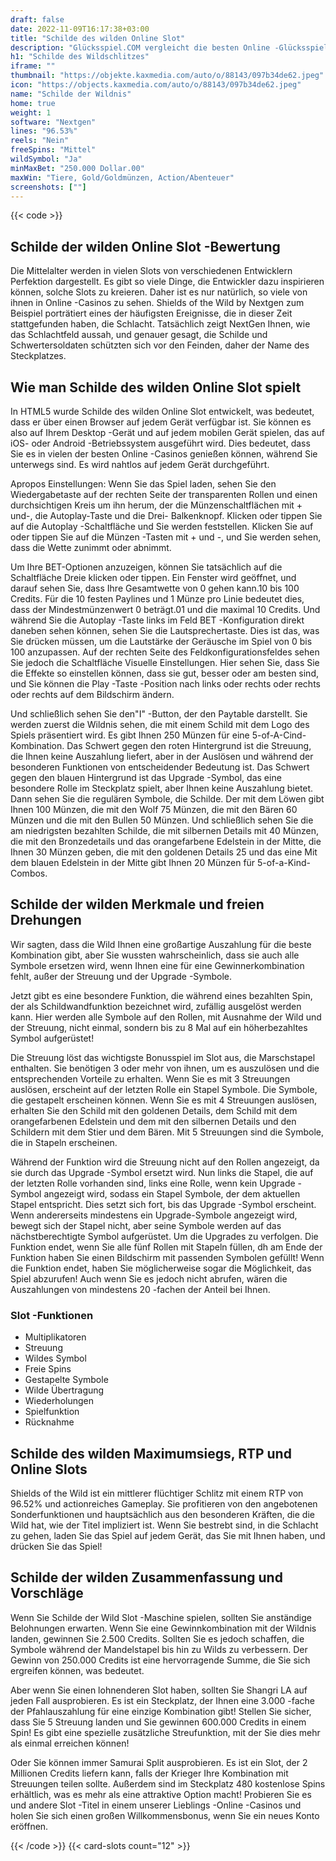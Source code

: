 ```yaml
---
draft: false
date: 2022-11-09T16:17:38+03:00
title: "Schilde des wilden Online Slot"
description: "Glücksspiel.COM vergleicht die besten Online -Glücksspiel -Sites und -spiele der Kanada.  Unabhängige Produktbewertungen und exklusive Anmeldeangebote. Jetzt spielen!"
h1: "Schilde des Wildschlitzes"
iframe: ""
thumbnail: "https://objekte.kaxmedia.com/auto/o/88143/097b34de62.jpeg"
icon: "https://objects.kaxmedia.com/auto/o/88143/097b34de62.jpeg"
name: "Schilde der Wildnis"
home: true
weight: 1
software: "Nextgen"
lines: "96.53%"
reels: "Nein"
freeSpins: "Mittel"
wildSymbol: "Ja"
minMaxBet: "250.000 Dollar.00"
maxWin: "Tiere, Gold/Goldmünzen, Action/Abenteuer"
screenshots: [""]
---
```


{{< code >}}<h2>Schilde der wilden Online Slot -Bewertung</h2><p>Die Mittelalter werden in vielen Slots von verschiedenen Entwicklern Perfektion dargestellt. Es gibt so viele Dinge, die Entwickler dazu inspirieren können, solche Slots zu kreieren. Daher ist es nur natürlich, so viele von ihnen in Online -Casinos zu sehen. Shields of the Wild by Nextgen zum Beispiel porträtiert eines der häufigsten Ereignisse, die in dieser Zeit stattgefunden haben, die Schlacht. Tatsächlich zeigt NextGen Ihnen, wie das Schlachtfeld aussah, und genauer gesagt, die Schilde und Schwertersoldaten schützten sich vor den Feinden, daher der Name des Steckplatzes.</p><h2>Wie man Schilde des wilden Online Slot spielt</h2><p>In HTML5 wurde Schilde des wilden Online Slot entwickelt, was bedeutet, dass er über einen Browser auf jedem Gerät verfügbar ist. Sie können es also auf Ihrem Desktop -Gerät und auf jedem mobilen Gerät spielen, das auf iOS- oder Android -Betriebssystem ausgeführt wird. Dies bedeutet, dass Sie es in vielen der besten Online -Casinos genießen können, während Sie unterwegs sind. Es wird nahtlos auf jedem Gerät durchgeführt.</p><p>Apropos Einstellungen: Wenn Sie das Spiel laden, sehen Sie den Wiedergabetaste auf der rechten Seite der transparenten Rollen und einen durchsichtigen Kreis um ihn herum, der die Münzenschaltflächen mit + und-, die Autoplay-Taste und die Drei- Balkenknopf. Klicken oder tippen Sie auf die Autoplay -Schaltfläche und Sie werden feststellen. Klicken Sie auf oder tippen Sie auf die Münzen -Tasten mit + und -, und Sie werden sehen, dass die Wette zunimmt oder abnimmt.</p><p>Um Ihre BET-Optionen anzuzeigen, können Sie tatsächlich auf die Schaltfläche Dreie klicken oder tippen. Ein Fenster wird geöffnet, und darauf sehen Sie, dass Ihre Gesamtwette von 0 gehen kann.10 bis 100 Credits. Für die 10 festen Paylines und 1 Münze pro Linie bedeutet dies, dass der Mindestmünzenwert 0 beträgt.01 und die maximal 10 Credits. Und während Sie die Autoplay -Taste links im Feld BET -Konfiguration direkt daneben sehen können, sehen Sie die Lautsprechertaste. Dies ist das, was Sie drücken müssen, um die Lautstärke der Geräusche im Spiel von 0 bis 100 anzupassen. Auf der rechten Seite des Feldkonfigurationsfeldes sehen Sie jedoch die Schaltfläche Visuelle Einstellungen. Hier sehen Sie, dass Sie die Effekte so einstellen können, dass sie gut, besser oder am besten sind, und Sie können die Play -Taste -Position nach links oder rechts oder rechts oder rechts auf dem Bildschirm ändern.</p><p>Und schließlich sehen Sie den"I" -Button, der den Paytable darstellt. Sie werden zuerst die Wildnis sehen, die mit einem Schild mit dem Logo des Spiels präsentiert wird. Es gibt Ihnen 250 Münzen für eine 5-of-A-Cind-Kombination. Das Schwert gegen den roten Hintergrund ist die Streuung, die Ihnen keine Auszahlung liefert, aber in der Auslösen und während der besonderen Funktionen von entscheidender Bedeutung ist. Das Schwert gegen den blauen Hintergrund ist das Upgrade -Symbol, das eine besondere Rolle im Steckplatz spielt, aber Ihnen keine Auszahlung bietet. Dann sehen Sie die regulären Symbole, die Schilde. Der mit dem Löwen gibt Ihnen 100 Münzen, die mit den Wolf 75 Münzen, die mit den Bären 60 Münzen und die mit den Bullen 50 Münzen. Und schließlich sehen Sie die am niedrigsten bezahlten Schilde, die mit silbernen Details mit 40 Münzen, die mit den Bronzedetails und das orangefarbene Edelstein in der Mitte, die Ihnen 30 Münzen geben, die mit den goldenen Details 25 und das eine Mit dem blauen Edelstein in der Mitte gibt Ihnen 20 Münzen für 5-of-a-Kind-Combos.</p><h2>Schilde der wilden Merkmale und freien Drehungen</h2><p>Wir sagten, dass die Wild Ihnen eine großartige Auszahlung für die beste Kombination gibt, aber Sie wussten wahrscheinlich, dass sie auch alle Symbole ersetzen wird, wenn Ihnen eine für eine Gewinnerkombination fehlt, außer der Streuung und der Upgrade -Symbole.</p><p>Jetzt gibt es eine besondere Funktion, die während eines bezahlten Spin, der als Schildwandfunktion bezeichnet wird, zufällig ausgelöst werden kann. Hier werden alle Symbole auf den Rollen, mit Ausnahme der Wild und der Streuung, nicht einmal, sondern bis zu 8 Mal auf ein höherbezahltes Symbol aufgerüstet!</p><p>Die Streuung löst das wichtigste Bonusspiel im Slot aus, die Marschstapel enthalten. Sie benötigen 3 oder mehr von ihnen, um es auszulösen und die entsprechenden Vorteile zu erhalten. Wenn Sie es mit 3 Streuungen auslösen, erscheint auf der letzten Rolle ein Stapel Symbole. Die Symbole, die gestapelt erscheinen können. Wenn Sie es mit 4 Streuungen auslösen, erhalten Sie den Schild mit den goldenen Details, dem Schild mit dem orangefarbenen Edelstein und dem mit den silbernen Details und den Schildern mit dem Stier und dem Bären. Mit 5 Streuungen sind die Symbole, die in Stapeln erscheinen.</p><p>Während der Funktion wird die Streuung nicht auf den Rollen angezeigt, da sie durch das Upgrade -Symbol ersetzt wird. Nun links die Stapel, die auf der letzten Rolle vorhanden sind, links eine Rolle, wenn kein Upgrade -Symbol angezeigt wird, sodass ein Stapel Symbole, der dem aktuellen Stapel entspricht. Dies setzt sich fort, bis das Upgrade -Symbol erscheint. Wenn andererseits mindestens ein Upgrade-Symbole angezeigt wird, bewegt sich der Stapel nicht, aber seine Symbole werden auf das nächstberechtigte Symbol aufgerüstet. Um die Upgrades zu verfolgen. Die Funktion endet, wenn Sie alle fünf Rollen mit Stapeln füllen, dh am Ende der Funktion haben Sie einen Bildschirm mit passenden Symbolen gefüllt! Wenn die Funktion endet, haben Sie möglicherweise sogar die Möglichkeit, das Spiel abzurufen! Auch wenn Sie es jedoch nicht abrufen, wären die Auszahlungen von mindestens 20 -fachen der Anteil bei Ihnen.</p><h3>
Slot -Funktionen</h3><ul>
<li></span>
Multiplikatoren</li>
<li></span>
Streuung</li>
<li></span>
Wildes Symbol</li>
<li></span>
Freie Spins</li>
<li></span>
Gestapelte Symbole</li>
<li></span>
Wilde Übertragung</li>
<li></span>
Wiederholungen</li>
<li></span>
Spielfunktion</li>
<li></span>
Rücknahme</li></ul><h2>Schilde des wilden Maximumsiegs, RTP und Online Slots</h2><p>Shields of the Wild ist ein mittlerer flüchtiger Schlitz mit einem RTP von 96.52% und actionreiches Gameplay. Sie profitieren von den angebotenen Sonderfunktionen und hauptsächlich aus den besonderen Kräften, die die Wild hat, wie der Titel impliziert ist. Wenn Sie bestrebt sind, in die Schlacht zu gehen, laden Sie das Spiel auf jedem Gerät, das Sie mit Ihnen haben, und drücken Sie das Spiel!</p><h2>Schilde der wilden Zusammenfassung und Vorschläge</h2><p>Wenn Sie Schilde der Wild Slot -Maschine spielen, sollten Sie anständige Belohnungen erwarten. Wenn Sie eine Gewinnkombination mit der Wildnis landen, gewinnen Sie 2.500 Credits. Sollten Sie es jedoch schaffen, die Symbole während der Mandelstapel bis hin zu Wilds zu verbessern. Der Gewinn von 250.000 Credits ist eine hervorragende Summe, die Sie sich ergreifen können, was bedeutet.</p><p>Aber wenn Sie einen lohnenderen Slot haben, sollten Sie Shangri LA auf jeden Fall ausprobieren. Es ist ein Steckplatz, der Ihnen eine 3.000 -fache der Pfahlauszahlung für eine einzige Kombination gibt! Stellen Sie sicher, dass Sie 5 Streuung landen und Sie gewinnen 600.000 Credits in einem Spin! Es gibt eine spezielle zusätzliche Streufunktion, mit der Sie dies mehr als einmal erreichen können!</p><p>Oder Sie können immer Samurai Split ausprobieren. Es ist ein Slot, der 2 Millionen Credits liefern kann, falls der Krieger Ihre Kombination mit Streuungen teilen sollte. Außerdem sind im Steckplatz 480 kostenlose Spins erhältlich, was es mehr als eine attraktive Option macht! Probieren Sie es und andere Slot -Titel in einem unserer Lieblings -Online -Casinos und holen Sie sich einen großen Willkommensbonus, wenn Sie ein neues Konto eröffnen.</p>{{< /code >}}
 {{< card-slots count="12" >}}